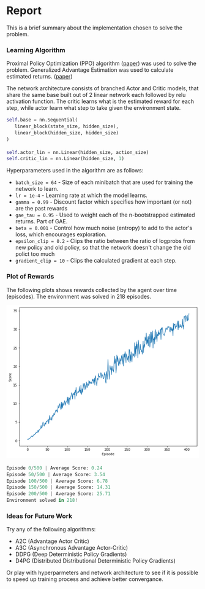 # Report

This is a brief summary about the implementation chosen to solve the problem.

### Learning Algorithm

Proximal Policy Optimization (PPO) algorithm ([paper](https://arxiv.org/abs/1707.06347)) was used to solve the problem.
Generalized Advantage Estimation was used to calculate estimated returns. ([paper](https://arxiv.org/abs/1506.02438))

The network architecture consists of branched Actor and Critic models, that share the same base built out of 2 linear network 
each followed by relu activation function. The critic learns what is the estimated reward for each step, while actor learn
what step to take given the environment state.

```python
self.base = nn.Sequential(
   linear_block(state_size, hidden_size),
   linear_block(hidden_size, hidden_size)
)

self.actor_lin = nn.Linear(hidden_size, action_size)
self.critic_lin = nn.Linear(hidden_size, 1)
```

Hyperparameters used in the algorithm are as follows:

- ```batch_size = 64``` - Size of each minibatch that are used for training the network to learn.
- ```lr = 1e-4``` - Learning rate at which the model learns.
- ```gamma = 0.99``` - Discount factor which specifies how important (or not) are the past rewards
- ```gae_tau = 0.95``` - Used to weight each of the n-bootstrapped estimated returns. Part of GAE.
- ```beta = 0.001``` - Control how much noise (entropy) to add to the actor's loss, which encourages exploration.
- ```epsilon_clip = 0.2``` - Clips the ratio between the ratio of logprobs from new policy and old policy, so that the network doesn't change the old polict too much
- ```gradient_clip = 10``` - Clips the calculated gradient at each step.

### Plot of Rewards

The following plots shows rewards collected by the agent over time (episodes). The environment was solved in 218 episodes.

![rewards over time](score-over-time.png)

```python
Episode 0/500 | Average Score: 0.24
Episode 50/500 | Average Score: 3.54
Episode 100/500 | Average Score: 6.78
Episode 150/500 | Average Score: 14.31
Episode 200/500 | Average Score: 25.71
Environment solved in 218!
```

### Ideas for Future Work

Try any of the following algorithms:

- A2C (Advantage Actor Critic)
- A3C (Asynchronous Advantage Actor-Critic)
- DDPG (Deep Deterministic Policy Gradients)
- D4PG (Distributed Distributional Deterministic Policy Gradients)

Or play with hyperparmeters and network architecture to see if it is possible to speed up training process and achieve better convergance.
